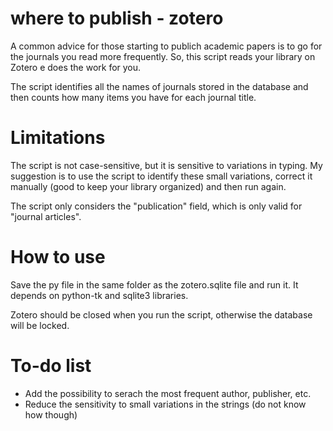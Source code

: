 # where to publish - zotero

A common advice for those starting to publich academic papers is to go for the journals you read more frequently. So, this script reads your library on Zotero e does the work for you.

The script identifies all the names of journals stored in the database and then counts how many items you have for each journal title.

# Limitations

The script is not case-sensitive, but it is sensitive to variations in typing. My suggestion is to use the script to identify these small variations, correct it manually (good to keep your library organized) and then run again.

The script only considers the "publication" field, which is only valid for "journal articles".

# How to use

Save the py file in the same folder as the zotero.sqlite file and run it. It depends on python-tk and sqlite3 libraries.

Zotero should be closed when you run the script, otherwise the database will be locked.

# To-do list

- Add the possibility to serach the most frequent author, publisher, etc.
- Reduce the sensitivity to small variations in the strings (do not know how though)
